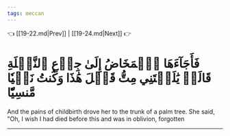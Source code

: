 ```yaml
---
tags: meccan
---
```


👈 [[19-22.md|Prev]] | [[19-24.md|Next]] 👉

# فَأَجَآءَهَا ٱلۡمَخَاضُ إِلَىٰ جِذۡعِ ٱلنَّخۡلَةِ قَالَتۡ يَٰلَيۡتَنِي مِتُّ قَبۡلَ هَٰذَا وَكُنتُ نَسۡيٗا مَّنسِيّٗا

And the pains of childbirth drove her to the trunk of a palm tree. She said, "Oh, I wish I had died before this and was in oblivion, forgotten

---

